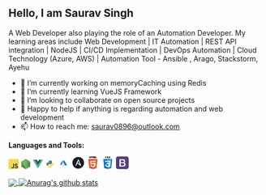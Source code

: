 ## Hello, I am Saurav Singh
A Web Developer also playing the role of an Automation Developer. My learning areas include Web Development | IT Automation | REST API integration | NodeJS | CI/CD Implementation | DevOps Automation | Cloud Technology (Azure, AWS) | Automation Tool - Ansible , Arago, Stackstorm, Ayehu 


- 🔭 I’m currently working on memoryCaching using Redis
- 🌱 I’m currently learning VueJS Framework
- 👯 I’m looking to collaborate on open source projects
- 💬 Happy to help if anything is regarding automation and web development
- 📫 How to reach me: saurav0896@outlook.com

**Languages and Tools:**  

<code><img height="20" src="https://raw.githubusercontent.com/github/explore/80688e429a7d4ef2fca1e82350fe8e3517d3494d/topics/javascript/javascript.png"></code>
<code><img height="20" src="https://raw.githubusercontent.com/github/explore/80688e429a7d4ef2fca1e82350fe8e3517d3494d/topics/nodejs/nodejs.png"></code> 
<code><img height="20" src="https://raw.githubusercontent.com/github/explore/80688e429a7d4ef2fca1e82350fe8e3517d3494d/topics/vue/vue.png"></code>
<code><img height="20" src="https://raw.githubusercontent.com/github/explore/80688e429a7d4ef2fca1e82350fe8e3517d3494d/topics/python/python.png"></code>
<code><img height="25" src="https://raw.githubusercontent.com/github/explore/80688e429a7d4ef2fca1e82350fe8e3517d3494d/topics/azure/azure.png"></code>
<code><img height="25" src="https://raw.githubusercontent.com/github/explore/80688e429a7d4ef2fca1e82350fe8e3517d3494d/topics/ansible/ansible.png"></code>
<code><img height="25" src="https://raw.githubusercontent.com/github/explore/80688e429a7d4ef2fca1e82350fe8e3517d3494d/topics/html/html.png"></code>
<code><img height="25" src="https://raw.githubusercontent.com/github/explore/80688e429a7d4ef2fca1e82350fe8e3517d3494d/topics/css/css.png"></code>
<code><img height="25" src="https://raw.githubusercontent.com/github/explore/80688e429a7d4ef2fca1e82350fe8e3517d3494d/topics/bootstrap/bootstrap.png"></code>

<a href="https://github.com/saurav0896">
  <!-- Change the `github-readme-stats.anuraghazra1.vercel.app` to `github-readme-stats.vercel.app`  -->
  <img align="center" src="https://github-readme-stats.anuraghazra1.vercel.app/api/top-langs/?username=saurav0896&layout=compact&theme=dark" />
</a>

<a href="https://github.com/saurav0896">
  <img align="center" src="https://github-readme-stats.anuraghazra1.vercel.app/api?username=saurav0896&show_icons=true&include_all_commits=true&theme=dark" alt="Anurag's github stats" />
</a>


